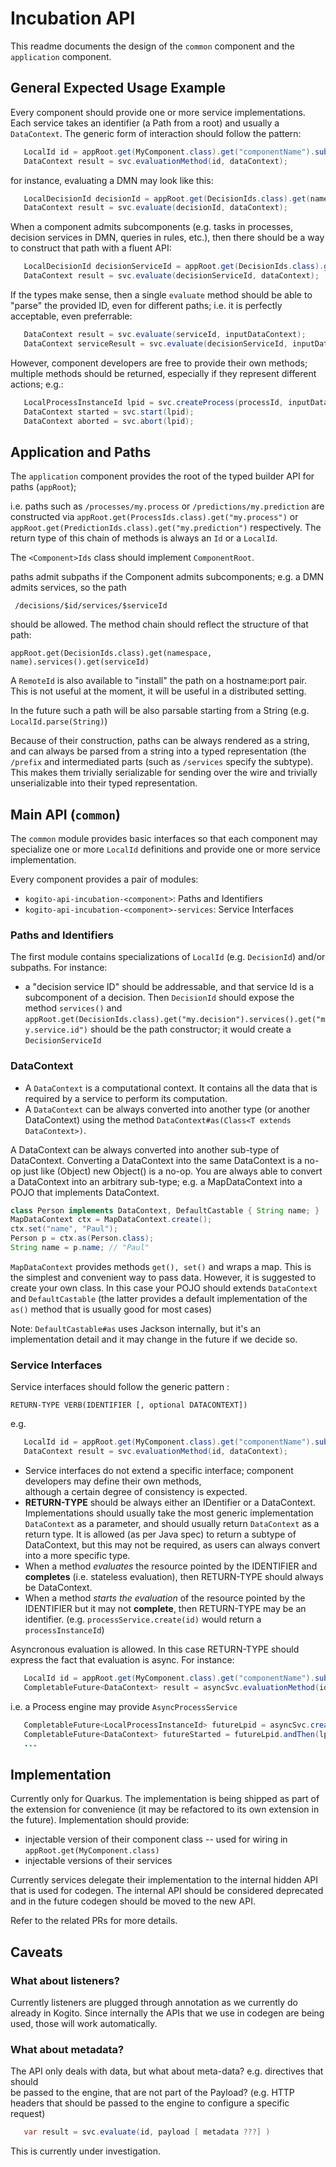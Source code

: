 # Incubation API

This readme documents the design of the `common` component and the `application` component.

## General Expected Usage Example

Every component should provide one or more service implementations. Each service takes an identifier 
(a Path from a root) and usually a `DataContext`. The generic form of interaction should follow the pattern:


```java
   LocalId id = appRoot.get(MyComponent.class).get("componentName").subs().get("someSubComponent")
   DataContext result = svc.evaluationMethod(id, dataContext);

```

for instance, evaluating a DMN may look like this:

```java
   LocalDecisionId decisionId = appRoot.get(DecisionIds.class).get(namespaceString, nameString);
   DataContext result = svc.evaluate(decisionId, dataContext);

```

When a component admits subcomponents (e.g. tasks in processes, decision services in DMN, queries in rules, etc.),
then there should be a way to construct that path with a fluent API:

```java
   LocalDecisionId decisionServiceId = appRoot.get(DecisionIds.class).get(namespaceString, nameString).services().get(serviceString);
   DataContext result = svc.evaluate(decisionServiceId, dataContext);

```


If the types make sense, then a single `evaluate` method should be able to "parse" the provided ID, 
even for different paths; i.e. it is perfectly acceptable, even preferrable:

```java
   DataContext result = svc.evaluate(serviceId, inputDataContext);
   DataContext serviceResult = svc.evaluate(decisionServiceId, inputDataContext);

``` 

However, component developers are free to provide their own methods; multiple methods 
should be returned, especially if they represent different actions; e.g.:


```java
   LocalProcessInstanceId lpid = svc.createProcess(processId, inputDataContext);
   DataContext started = svc.start(lpid);
   DataContext aborted = svc.abort(lpid);
``` 



## Application and Paths

The `application` component provides the root of the typed builder API for paths (`appRoot`);

i.e. paths such as `/processes/my.process` or `/predictions/my.prediction` are constructed 
via `appRoot.get(ProcessIds.class).get("my.process")` or `appRoot.get(PredictionIds.class).get("my.prediction")` respectively. 
The return type of this chain of methods is always an `Id` or a `LocalId`.

The `<Component>Ids` class should implement `ComponentRoot`.

paths admit subpaths if the Component admits subcomponents; e.g. a DMN admits services, so the path

     /decisions/$id/services/$serviceId

should be allowed. The method chain should reflect the structure of that path:

    appRoot.get(DecisionIds.class).get(namespace, name).services().get(serviceId)


A `RemoteId` is also available to "install" the path on a hostname:port pair. This is not useful at the moment, 
it will be useful in a distributed setting.

In the future such a path will be also parsable starting from a String (e.g. `LocalId.parse(String)`)

Because of their construction, paths can be always rendered as a string, and can always be parsed from a string into a 
typed representation (the `/prefix` and intermediated parts (such as `/services` specify the subtype). 
This makes them trivially serializable for sending over the wire and trivially unserializable into their typed representation.



## Main API (`common`)

The `common` module provides basic interfaces so that each component may specialize one or more `LocalId` 
definitions and provide one or more service implementation.

Every component provides a pair of modules:

- `kogito-api-incubation-<component>`: Paths and Identifiers
- `kogito-api-incubation-<component>-services`: Service Interfaces


### Paths and Identifiers

The first module contains specializations of `LocalId` (e.g. `DecisionId`) and/or subpaths. For instance:

- a "decision service ID" should be addressable, and that service Id is a subcomponent of a decision. 
  Then `DecisionId` should expose the method `services()` and `appRoot.get(DecisionIds.class).get("my.decision").services().get("my.service.id")` 
  should be the path constructor; it would create a `DecisionServiceId`

### DataContext

- A `DataContext` is a computational context. It contains all the data that is required by a service to perform its computation.
- A `DataContext` can be always converted into another type (or another DataContext) using the method `DataContext#as(Class<T extends DataContext>)`.

A DataContext can be always converted into another sub-type of DataContext. Converting a DataContext 
into the same DataContext is a no-op just like (Object) new Object() is a no-op. You are always able to convert 
a DataContext into an arbitrary sub-type; e.g. a MapDataContext into a POJO that implements DataContext.

```java
class Person implements DataContext, DefaultCastable { String name; }
MapDataContext ctx = MapDataContext.create();
ctx.set("name", "Paul");
Person p = ctx.as(Person.class);
String name = p.name; // "Paul"
```

`MapDataContext` provides methods `get(), set()` and wraps a map. This is the simplest and convenient way to pass data. 
However, it is suggested to create your own class. In this case your POJO should extends `DataContext` and `DefaultCastable` 
(the latter provides a default implementation of the `as()` method that is usually good for most cases)

Note: `DefaultCastable#as` uses Jackson internally, but it's an implementation detail and it may change in the future if we decide so.

### Service Interfaces

Service interfaces should follow the generic pattern :

    RETURN-TYPE VERB(IDENTIFIER [, optional DATACONTEXT])

e.g.


```java
   LocalId id = appRoot.get(MyComponent.class).get("componentName").subs().get("someSubComponent")
   DataContext result = svc.evaluationMethod(id, dataContext);

```

- Service interfaces do not extend a specific interface; component developers may define their own methods,  
  although a certain degree of consistency is expected.
- **RETURN-TYPE** should be always either an IDentifier or a DataContext. Implementations should usually take 
  the most generic implementation `DataContext` as a parameter, and should usually return `DataContext` as a return type. 
  It is allowed (as per Java spec) to return a subtype of DataContext, but this may not be required, as users can
  always convert into a more specific type.
- When a method *evaluates* the resource pointed by the IDENTIFIER and **completes** (i.e. stateless evaluation), 
  then RETURN-TYPE should always be DataContext.
- When a method *starts the evaluation* of the resource pointed by the IDENTIFIER but it may not **complete**, 
  then RETURN-TYPE may be an identifier.  (e.g. `processService.create(id)` would return a `processInstanceId`)


Asyncronous evaluation is allowed. In this case RETURN-TYPE should express the fact that evaluation is async. For instance:

```java
   LocalId id = appRoot.get(MyComponent.class).get("componentName").subs().get("someSubComponent")
   CompletableFuture<DataContext> result = asyncSvc.evaluationMethod(id, dataContext);

```

i.e. a Process engine may provide `AsyncProcessService`

```java
   CompletableFuture<LocalProcessInstanceId> futureLpid = asyncSvc.createProcess(processId, inputDataContext);
   CompletableFuture<DataContext> futureStarted = futureLpid.andThen(lpid -> asyncSvc.start(lpid));
   ...
``` 

## Implementation

Currently only for Quarkus. The implementation is being shipped as part of the extension for convenience 
(it may be refactored to its own extension in the future). Implementation should provide:

- injectable version of their component class -- used for wiring in `appRoot.get(MyComponent.class)`
- injectable versions of their services

Currently services delegate their implementation to the internal hidden API that is used for codegen. 
The internal API should be considered deprecated and in the future codegen should be moved to the new API.

Refer to the related PRs for more details.

## Caveats

### What about listeners?

Currently listeners are plugged through annotation as we currently do already in Kogito. Since internally the APIs that 
we use in codegen are being used, those will work automatically.

### What about metadata?

The API only deals with data, but what about meta-data? e.g. directives that should  
be passed to the engine, that are not part of the Payload? (e.g. HTTP headers that should be passed to the engine 
to configure a specific request)

  ```java
     var result = svc.evaluate(id, payload [ metadata ???] ) 
  ```

  This is currently under investigation.
